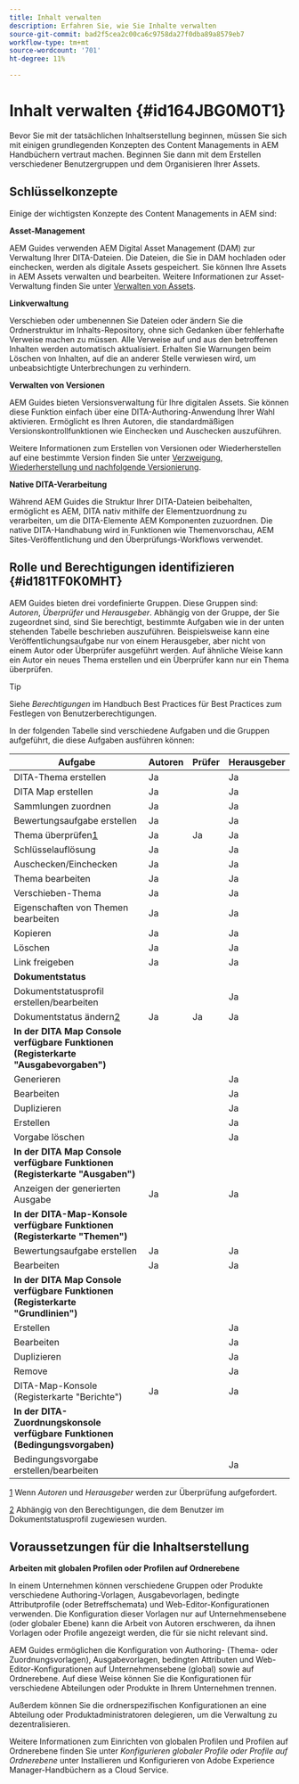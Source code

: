 ```yaml
---
title: Inhalt verwalten
description: Erfahren Sie, wie Sie Inhalte verwalten
source-git-commit: bad2f5cea2c00ca6c9758da27f0dba89a8579eb7
workflow-type: tm+mt
source-wordcount: '701'
ht-degree: 11%

---
```



# Inhalt verwalten {#id164JBG0M0T1}

Bevor Sie mit der tatsächlichen Inhaltserstellung beginnen, müssen Sie sich mit einigen grundlegenden Konzepten des Content Managements in AEM Handbüchern vertraut machen. Beginnen Sie dann mit dem Erstellen verschiedener Benutzergruppen und dem Organisieren Ihrer Assets.

## Schlüsselkonzepte

Einige der wichtigsten Konzepte des Content Managements in AEM sind:

**Asset-Management**

AEM Guides verwenden AEM Digital Asset Management \(DAM\) zur Verwaltung Ihrer DITA-Dateien. Die Dateien, die Sie in DAM hochladen oder einchecken, werden als digitale Assets gespeichert. Sie können Ihre Assets in AEM Assets verwalten und bearbeiten. Weitere Informationen zur Asset-Verwaltung finden Sie unter [Verwalten von Assets](https://experienceleague.adobe.com/docs/experience-manager-cloud-service/content/assets/manage/manage-digital-assets.html?lang=de).

**Linkverwaltung**

Verschieben oder umbenennen Sie Dateien oder ändern Sie die Ordnerstruktur im Inhalts-Repository, ohne sich Gedanken über fehlerhafte Verweise machen zu müssen. Alle Verweise auf und aus den betroffenen Inhalten werden automatisch aktualisiert. Erhalten Sie Warnungen beim Löschen von Inhalten, auf die an anderer Stelle verwiesen wird, um unbeabsichtigte Unterbrechungen zu verhindern.

**Verwalten von Versionen**

AEM Guides bieten Versionsverwaltung für Ihre digitalen Assets. Sie können diese Funktion einfach über eine DITA-Authoring-Anwendung Ihrer Wahl aktivieren. Ermöglicht es Ihren Autoren, die standardmäßigen Versionskontrollfunktionen wie Einchecken und Auschecken auszuführen.

Weitere Informationen zum Erstellen von Versionen oder Wiederherstellen auf eine bestimmte Version finden Sie unter [Verzweigung, Wiederherstellung und nachfolgende Versionierung](web-editor-preview-topics.md#id193PG0Y051X).

**Native DITA-Verarbeitung**

Während AEM Guides die Struktur Ihrer DITA-Dateien beibehalten, ermöglicht es AEM, DITA nativ mithilfe der Elementzuordnung zu verarbeiten, um die DITA-Elemente AEM Komponenten zuzuordnen. Die native DITA-Handhabung wird in Funktionen wie Themenvorschau, AEM Sites-Veröffentlichung und den Überprüfungs-Workflows verwendet.

## Rolle und Berechtigungen identifizieren {#id181TF0K0MHT}

AEM Guides bieten drei vordefinierte Gruppen. Diese Gruppen sind: *Autoren*, *Überprüfer* und *Herausgeber*. Abhängig von der Gruppe, der Sie zugeordnet sind, sind Sie berechtigt, bestimmte Aufgaben wie in der unten stehenden Tabelle beschrieben auszuführen. Beispielsweise kann eine Veröffentlichungsaufgabe nur von einem Herausgeber, aber nicht von einem Autor oder Überprüfer ausgeführt werden. Auf ähnliche Weise kann ein Autor ein neues Thema erstellen und ein Überprüfer kann nur ein Thema überprüfen.

>[!TIP]
>
> Siehe *Berechtigungen* im Handbuch Best Practices für Best Practices zum Festlegen von Benutzerberechtigungen.

In der folgenden Tabelle sind verschiedene Aufgaben und die Gruppen aufgeführt, die diese Aufgaben ausführen können:

| Aufgabe | Autoren | Prüfer | Herausgeber |
|----|-------|---------|----------|
| DITA-Thema erstellen | Ja |   | Ja |
| DITA Map erstellen | Ja |   | Ja |
| Sammlungen zuordnen | Ja |   | Ja |
| Bewertungsaufgabe erstellen | Ja |   | Ja |
| Thema überprüfen[1](#fntarg_1) | Ja | Ja | Ja |
| Schlüsselauflösung | Ja |   | Ja |
| Auschecken/Einchecken | Ja |   | Ja |
| Thema bearbeiten | Ja |   | Ja |
| Verschieben-Thema | Ja |   | Ja |
| Eigenschaften von Themen bearbeiten | Ja |   | Ja |
| Kopieren | Ja |   | Ja |
| Löschen | Ja |   | Ja |
| Link freigeben | Ja |   | Ja |
| **Dokumentstatus** |
| Dokumentstatusprofil erstellen/bearbeiten |   |   | Ja |
| Dokumentstatus ändern[2](#fntarg_2) | Ja | Ja | Ja |
| **In der DITA Map Console verfügbare Funktionen \(Registerkarte &quot;Ausgabevorgaben&quot;\)** |
| Generieren |   |   | Ja |
| Bearbeiten |   |   | Ja |
| Duplizieren |   |   | Ja |
| Erstellen |   |   | Ja |
| Vorgabe löschen |   |   | Ja |
| **In der DITA Map Console verfügbare Funktionen \(Registerkarte &quot;Ausgaben&quot;\)** |
| Anzeigen der generierten Ausgabe | Ja |   | Ja |
| **In der DITA-Map-Konsole verfügbare Funktionen \(Registerkarte &quot;Themen&quot;\)** |
| Bewertungsaufgabe erstellen | Ja |   | Ja |
| Bearbeiten | Ja |   | Ja |
| **In der DITA Map Console verfügbare Funktionen \(Registerkarte &quot;Grundlinien&quot;\)** |
| Erstellen |   |   | Ja |
| Bearbeiten |   |   | Ja |
| Duplizieren |   |   | Ja |
| Remove |   |   | Ja |
| DITA-Map-Konsole \(Registerkarte &quot;Berichte&quot;\) | Ja |   | Ja |
| **In der DITA-Zuordnungskonsole verfügbare Funktionen \(Bedingungsvorgaben\)** |
| Bedingungsvorgabe erstellen/bearbeiten |   |   | Ja |

[1](#fnsrc_1) Wenn *Autoren* und *Herausgeber* werden zur Überprüfung aufgefordert.

[2](#fnsrc_2) Abhängig von den Berechtigungen, die dem Benutzer im Dokumentstatusprofil zugewiesen wurden.

## Voraussetzungen für die Inhaltserstellung

**Arbeiten mit globalen Profilen oder Profilen auf Ordnerebene**

In einem Unternehmen können verschiedene Gruppen oder Produkte verschiedene Authoring-Vorlagen, Ausgabevorlagen, bedingte Attributprofile \(oder Betreffschemata\) und Web-Editor-Konfigurationen verwenden. Die Konfiguration dieser Vorlagen nur auf Unternehmensebene (oder globaler Ebene) kann die Arbeit von Autoren erschweren, da ihnen Vorlagen oder Profile angezeigt werden, die für sie nicht relevant sind.

AEM Guides ermöglichen die Konfiguration von Authoring- \(Thema- oder Zuordnungsvorlagen), Ausgabevorlagen, bedingten Attributen und Web-Editor-Konfigurationen auf Unternehmensebene \(global\) sowie auf Ordnerebene. Auf diese Weise können Sie die Konfigurationen für verschiedene Abteilungen oder Produkte in Ihrem Unternehmen trennen.

Außerdem können Sie die ordnerspezifischen Konfigurationen an eine Abteilung oder Produktadministratoren delegieren, um die Verwaltung zu dezentralisieren.

Weitere Informationen zum Einrichten von globalen Profilen und Profilen auf Ordnerebene finden Sie unter *Konfigurieren globaler Profile oder Profile auf Ordnerebene* unter Installieren und Konfigurieren von Adobe Experience Manager-Handbüchern as a Cloud Service.





